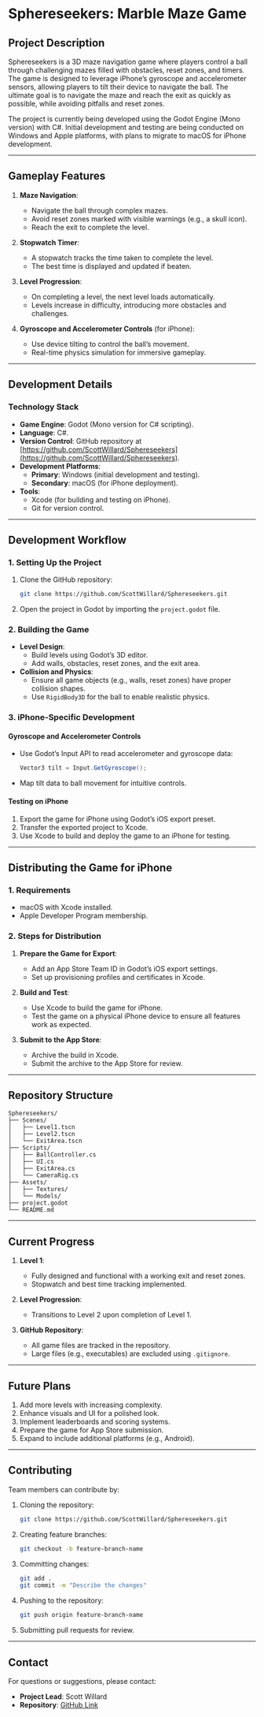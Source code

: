 # Sphereseekers: Marble Maze Game

## **Project Description**
Sphereseekers is a 3D maze navigation game where players control a ball through challenging mazes filled with obstacles, reset zones, and timers. The game is designed to leverage iPhone’s gyroscope and accelerometer sensors, allowing players to tilt their device to navigate the ball. The ultimate goal is to navigate the maze and reach the exit as quickly as possible, while avoiding pitfalls and reset zones.

The project is currently being developed using the Godot Engine (Mono version) with C#. Initial development and testing are being conducted on Windows and Apple platforms, with plans to migrate to macOS for iPhone development.

---

## **Gameplay Features**
1. **Maze Navigation**:
   - Navigate the ball through complex mazes.
   - Avoid reset zones marked with visible warnings (e.g., a skull icon).
   - Reach the exit to complete the level.

2. **Stopwatch Timer**:
   - A stopwatch tracks the time taken to complete the level.
   - The best time is displayed and updated if beaten.

3. **Level Progression**:
   - On completing a level, the next level loads automatically.
   - Levels increase in difficulty, introducing more obstacles and challenges.

4. **Gyroscope and Accelerometer Controls** (for iPhone):
   - Use device tilting to control the ball’s movement.
   - Real-time physics simulation for immersive gameplay.

---

## **Development Details**
### **Technology Stack**
- **Game Engine**: Godot (Mono version for C# scripting).
- **Language**: C#.
- **Version Control**: GitHub repository at [https://github.com/ScottWillard/Sphereseekers](https://github.com/ScottWillard/Sphereseekers).
- **Development Platforms**:
  - **Primary**: Windows (initial development and testing).
  - **Secondary**: macOS (for iPhone deployment).
- **Tools**:
  - Xcode (for building and testing on iPhone).
  - Git for version control.

---

## **Development Workflow**

### **1. Setting Up the Project**
1. Clone the GitHub repository:
   ```bash
   git clone https://github.com/ScottWillard/Sphereseekers.git
   ```
2. Open the project in Godot by importing the `project.godot` file.

### **2. Building the Game**
- **Level Design**:
  - Build levels using Godot’s 3D editor.
  - Add walls, obstacles, reset zones, and the exit area.
- **Collision and Physics**:
  - Ensure all game objects (e.g., walls, reset zones) have proper collision shapes.
  - Use `RigidBody3D` for the ball to enable realistic physics.

### **3. iPhone-Specific Development**
#### **Gyroscope and Accelerometer Controls**
- Use Godot’s Input API to read accelerometer and gyroscope data:
  ```csharp
  Vector3 tilt = Input.GetGyroscope();
  ```
- Map tilt data to ball movement for intuitive controls.

#### **Testing on iPhone**
1. Export the game for iPhone using Godot’s iOS export preset.
2. Transfer the exported project to Xcode.
3. Use Xcode to build and deploy the game to an iPhone for testing.

---

## **Distributing the Game for iPhone**

### **1. Requirements**
- macOS with Xcode installed.
- Apple Developer Program membership.

### **2. Steps for Distribution**
1. **Prepare the Game for Export**:
   - Add an App Store Team ID in Godot’s iOS export settings.
   - Set up provisioning profiles and certificates in Xcode.

2. **Build and Test**:
   - Use Xcode to build the game for iPhone.
   - Test the game on a physical iPhone device to ensure all features work as expected.

3. **Submit to the App Store**:
   - Archive the build in Xcode.
   - Submit the archive to the App Store for review.

---

## **Repository Structure**
```
Sphereseekers/
├── Scenes/
│   ├── Level1.tscn
│   ├── Level2.tscn
│   └── ExitArea.tscn
├── Scripts/
│   ├── BallController.cs
│   ├── UI.cs
│   ├── ExitArea.cs
│   └── CameraRig.cs
├── Assets/
│   ├── Textures/
│   └── Models/
├── project.godot
└── README.md
```

---

## **Current Progress**
1. **Level 1**:
   - Fully designed and functional with a working exit and reset zones.
   - Stopwatch and best time tracking implemented.

2. **Level Progression**:
   - Transitions to Level 2 upon completion of Level 1.

3. **GitHub Repository**:
   - All game files are tracked in the repository.
   - Large files (e.g., executables) are excluded using `.gitignore`.

---

## **Future Plans**
1. Add more levels with increasing complexity.
2. Enhance visuals and UI for a polished look.
3. Implement leaderboards and scoring systems.
4. Prepare the game for App Store submission.
5. Expand to include additional platforms (e.g., Android).

---

## **Contributing**
Team members can contribute by:
1. Cloning the repository:
   ```bash
   git clone https://github.com/ScottWillard/Sphereseekers.git
   ```
2. Creating feature branches:
   ```bash
   git checkout -b feature-branch-name
   ```
3. Committing changes:
   ```bash
   git add .
   git commit -m "Describe the changes"
   ```
4. Pushing to the repository:
   ```bash
   git push origin feature-branch-name
   ```
5. Submitting pull requests for review.

---

## **Contact**
For questions or suggestions, please contact:
- **Project Lead**: Scott Willard
- **Repository**: [GitHub Link](https://github.com/ScottWillard/Sphereseekers)

